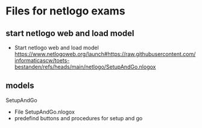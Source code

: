 # Files for netlogo exams

## start netlogo web and load model
- Start netlogo web and load model<br>
https://www.netlogoweb.org/launch#https://raw.githubusercontent.com/informaticascw/toets-bestanden/refs/heads/main/netlogo/SetupAndGo.nlogox

## models
SetupAndGo
- File SetupAndGo.nlogox
- predefind buttons and procedures for setup and go

